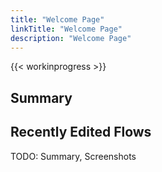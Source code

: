 ```yaml
---
title: "Welcome Page"
linkTitle: "Welcome Page"
description: "Welcome Page"
---
```


{{< workinprogress >}}

## Summary

## Recently Edited Flows

TODO: Summary, Screenshots
